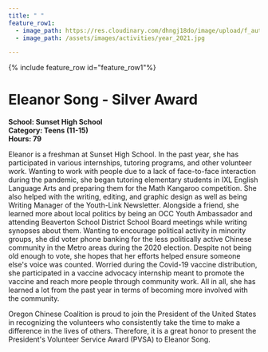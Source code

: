 ```yaml
---
title: " "
feature_row1:
  - image_path: https://res.cloudinary.com/dhngj18do/image/upload/f_auto,q_auto/v1/images/pvsa/2021_Eleanor_Song
  - image_path: /assets/images/activities/year_2021.jpg

---
```


{% include feature_row id="feature_row1"%}

# Eleanor Song - Silver Award

**School: Sunset High School**  
**Category: Teens (11-15)**  
**Hours: 79**  

Eleanor is a freshman at Sunset High School. In the past year, she has participated in various internships, tutoring programs, and other volunteer work. Wanting to work with people due to a lack of face-to-face interaction during the pandemic, she began tutoring elementary students in IXL English Language Arts and preparing them for the Math Kangaroo competition. She also helped with the writing, editing, and graphic design as well as being Writing Manager of the Youth-Link Newsletter. Alongside a friend, she learned more about local politics by being an OCC Youth Ambassador and attending Beaverton School District School Board meetings while writing synopses about them. Wanting to encourage political activity in minority groups, she did voter phone banking for the less politically active Chinese community in the Metro areas during the 2020 election. Despite not being old enough to vote, she hopes that her efforts helped ensure someone else's voice was counted. Worried during the Covid-19 vaccine distribution, she participated in a vaccine advocacy internship meant to promote the vaccine and reach more people through community work. All in all, she has learned a lot from the past year in terms of becoming more involved with the community. 

Oregon Chinese Coalition is proud to join the President of the United States in recognizing the volunteers who consistently take the time to make a difference in the lives of others. Therefore, it is a great honor to present the President's Volunteer Service Award (PVSA) to Eleanor Song.
